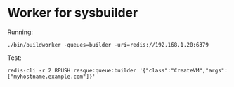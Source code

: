 # Worker for sysbuilder

Running:

    ./bin/buildworker -queues=builder -uri=redis://192.168.1.20:6379

Test:

    redis-cli -r 2 RPUSH resque:queue:builder '{"class":"CreateVM","args":["myhostname.example.com"]}'


